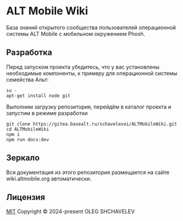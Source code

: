 # ALT Mobile Wiki

База знаний открытого сообщества пользователей операционной системы ALT Mobile с мобильном окружением Phosh.

## Разработка

Перед запуском проекта убедитесь, что у вас установлены необходимые компоненты, к примеру для операционной системы семейства Альт:

```shell
su -
apt-get install node git
```

Выполним загрузку репозитория, перейдём в каталог проекта и запустим в режиме разработки

```shell
git clone https://gitea.basealt.ru/schavelevoi/ALTMobileWiki.git
cd ALTMobileWiki
npm i
npm run docs:dev
```

## Зеркало

Вся документация из этого репозитория размещается на сайте wiki.altmobile.org автоматически.

## Лицензия

[MIT](https://gitea.basealt.ru/schavelevoi/ALTMobileWiki/src/branch/main/LICENSE)
Copyright © 2024-present OLEG SHCHAVELEV

